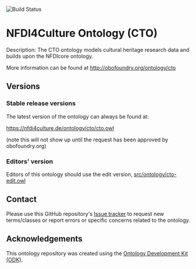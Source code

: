 
![Build Status](https://github.com/ISE-FIZKarlsruhe/nfdi4culture/actions/workflows/qc.yml/badge.svg)
# NFDI4Culture Ontology (CTO)

Description: The CTO ontology models cultural heritage research data and builds upon the NFDIcore ontology.


More information can be found at http://obofoundry.org/ontology/cto

## Versions

### Stable release versions

The latest version of the ontology can always be found at:

https://nfdi4culture.de/ontology/cto/cto.owl

(note this will not show up until the request has been approved by obofoundry.org)

### Editors' version

Editors of this ontology should use the edit version, [src/ontology/cto-edit.owl](src/ontology/cto-edit.owl)

## Contact

Please use this GitHub repository's [Issue tracker](https://github.com/ISE-FIZKarlsruhe/nfdi4culture/issues) to request new terms/classes or report errors or specific concerns related to the ontology.

## Acknowledgements

This ontology repository was created using the [Ontology Development Kit (ODK)](https://github.com/INCATools/ontology-development-kit).